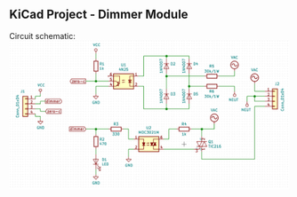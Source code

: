## KiCad Project - Dimmer Module

Circuit schematic:
![alt text](https://github.com/Vinicius-Correa/electronic-modules/blob/master/dimmer/schematic.png)
